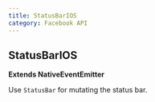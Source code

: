 ```yaml
---
title: StatusBarIOS
category: Facebook API
---
```

<!-- Generated by documentation.js. Update this documentation by updating the source code. -->

## StatusBarIOS

**Extends NativeEventEmitter**

Use `StatusBar` for mutating the status bar.
